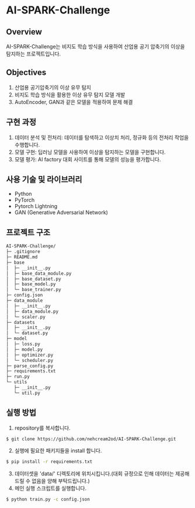 # AI-SPARK-Challenge

## Overview

AI-SPARK-Challenge는 비지도 학습 방식을 사용하여 산업용 공기 압축기의 이상을 탐지하는 프로젝트입니다.

## Objectives

1. 산업용 공기압축기의 이상 유무 탐지
2. 비지도 학습 방식을 활용한 이상 유무 탐지 모델 개발
3. AutoEncoder, GAN과 같은 모델을 적용하여 문제 해결

## 구현 과정

1. 데이터 분석 및 전처리: 데이터를 탐색하고 이상치 처리, 정규화 등의 전처리 작업을 수행합니다.
2. 모델 구현: 딥러닝 모델을 사용하여 이상을 탐지하는 모델을 구현합니다.
3. 모델 평가: AI factory 대회 사이트를 통해 모델의 성능을 평가합니다.

## 사용 기술 및 라이브러리

- Python
- PyTorch
- Pytorch Lightning
- GAN (Generative Adversarial Network)

## 프로젝트 구조
```bash
AI-SPARK-Challenge/
├─ .gitignore
├─ README.md
├─ base
│  ├─ __init__.py
│  ├─ base_data_module.py
│  ├─ base_dataset.py
│  ├─ base_model.py
│  └─ base_trainer.py
├─ config.json
├─ data_module
│  ├─ __init__.py
│  ├─ data_module.py
│  └─ scaler.py
├─ datasets
│  ├─ __init__.py
│  └─ dataset.py
├─ model
│  ├─ loss.py
│  ├─ model.py
│  ├─ optimizer.py
│  └─ scheduler.py
├─ parse_config.py
├─ requirements.txt
├─ run.py
└─ utils
   ├─ __init__.py
   └─ util.py
```

## 실행 방법

1. repository를 복사합니다.
```bash
$ git clone https://github.com/nehcream2od/AI-SPARK-Challenge.git
```
2. 실행에 필요한 패키지들을 install 합니다.
```bash
$ pip install -r requirements.txt
```
3. 데이터셋을 'data/' 디렉토리에 위치시킵니다.(대회 규정으로 인해 데이터는 제공해드릴 수 없음을 양해 부탁드립니다.)
4. 메인 실행 스크립트를 실행합니다.
```bash
$ python train.py -c config.json
```
